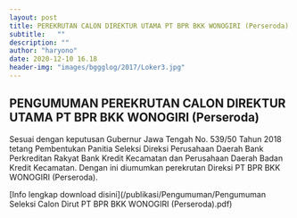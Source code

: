 ```yaml
---
layout: post
title: PEREKRUTAN CALON DIREKTUR UTAMA PT BPR BKK WONOGIRI (Perseroda)
subtitle:   ""
description: ""
author: "haryono"
date: 2020-12-10 16.18
header-img: "images/bggglog/2017/Loker3.jpg"
---
```



## PENGUMUMAN PEREKRUTAN CALON DIREKTUR UTAMA PT BPR BKK WONOGIRI (Perseroda)

Sesuai dengan keputusan Gubernur Jawa Tengah No. 539/50 Tahun 2018 tetang Pembentukan Panitia Seleksi Direksi Perusahaan Daerah Bank Perkreditan Rakyat Bank
Kredit Kecamatan dan Perusahaan Daerah Badan Kredit Kecamatan. Dengan ini diumumkan perekrutan Direksi PT BPR BKK WONOGIRI (Perseroda).

[Info lengkap download disini](/publikasi/Pengumuman/Pengumuman Seleksi Calon Dirut PT BPR BKK WONOGIRI (Perseroda).pdf)

